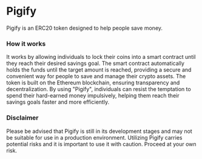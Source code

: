 # Pigify

Pigify is an ERC20 token designed to help people save money. 

### How it works

It works by allowing individuals to lock their coins into a smart contract until they reach their desired savings goal. The smart contract automatically holds the funds until the target amount is reached, providing a secure and convenient way for people to save and manage their crypto assets. The token is built on the Ethereum blockchain, ensuring transparency and decentralization. By using "Pigify", individuals can resist the temptation to spend their hard-earned money impulsively, helping them reach their savings goals faster and more efficiently.

### Disclaimer

Please be advised that Pigify is still in its development stages and may not be suitable for use in a production environment. Utilizing Pigify carries potential risks and it is important to use it with caution. Proceed at your own risk.